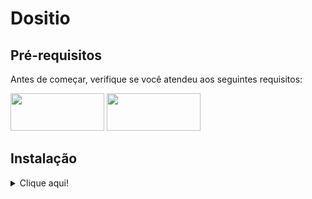 # Dositio

## Pré-requisitos

Antes de começar, verifique se você atendeu aos seguintes requisitos:

<p align="">
    <img  src="https://serverdo.in/wp-content/uploads/2019/05/node-js-736399_1280.jpg" alt="" width="150px" height="60px"/>
    <img  src="https://repository-images.githubusercontent.com/69495170/8125e100-61bc-11e9-8d9f-eb01f522f962" alt="" width="150px" height="60px"/>
</p>

## Instalação
<details>
<summary>Clique aqui!</summary>
<p>

### Pré-requisitos para instalação!

![Git](https://img.shields.io/badge/Git-E34F26?style=for-the-badge&logo=git&logoColor=white)
--------------------------------------------------------------------------------------------

Para começar, clone o repositório do projeto em seu ambiente local. Siga a etapa abaixo:

* Abra o terminal na pasta onde deseja clonar o repositório.

* Clone o repositório para o seu ambiente local usando o seguinte comando:

```git
git clone https://github.com/JoaoLucasAssis/Dositio.git
```

> :warning: obs: Certifique-se de ter o git instalado antes de executar o comando no terminal

* Crie uma branch local baseada na branch remota com o seguinte comando:

```git
git checkout develop
```

Agora você está pronto para começar a trabalhar em sua nova branch!
</p>
</details>